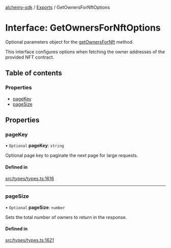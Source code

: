 [alchemy-sdk](../README.md) / [Exports](../modules.md) / GetOwnersForNftOptions

# Interface: GetOwnersForNftOptions

Optional parameters object for the [getOwnersForNft](../classes/NftNamespace.md#getownersfornft) method.

This interface configures options when fetching the owner addresses of the
provided NFT contract.

## Table of contents

### Properties

- [pageKey](GetOwnersForNftOptions.md#pagekey)
- [pageSize](GetOwnersForNftOptions.md#pagesize)

## Properties

### pageKey

• `Optional` **pageKey**: `string`

Optional page key to paginate the next page for large requests.

#### Defined in

[src/types/types.ts:1616](https://github.com/alchemyplatform/alchemy-sdk-js/blob/4a7f568/src/types/types.ts#L1616)

___

### pageSize

• `Optional` **pageSize**: `number`

Sets the total number of owners to return in the response.

#### Defined in

[src/types/types.ts:1621](https://github.com/alchemyplatform/alchemy-sdk-js/blob/4a7f568/src/types/types.ts#L1621)
